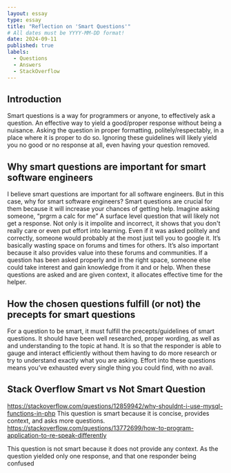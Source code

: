 ```yaml
---
layout: essay
type: essay
title: "Reflection on 'Smart Questions'"
# All dates must be YYYY-MM-DD format!
date: 2024-09-11
published: true
labels:
  - Questions
  - Answers
  - StackOverflow
---
```


## Introduction
Smart questions is a way for programmers or anyone, to effectively ask a question. An effective way to yield a good/proper response without being a nuisance. Asking the question in proper formatting, politely/respectably, in a place where it is proper to do so. Ignoring these guidelines will likely yield you no good or no response at all, even having your question removed.

## Why smart questions are important for smart software engineers
I believe smart questions are important for all software engineers. But in this case, why for smart software engineers? Smart questions are crucial for them because it will increase your chances of getting help. Imagine asking someone, “prgrm a calc for me” A surface level question that will likely not get a response. Not only is it impolite and incorrect, it shows that you don't really care or even put effort into learning. Even if it was asked politely and correctly, someone would probably at the most just tell you to google it. It’s basically wasting space on forums and times for others. It’s also important because it also provides value into these forums and communities. If a question has been asked properly and in the right space, someone else could take interest and gain knowledge from it and or help. When these questions are asked and are given context, it allocates effective time for the helper.

## How the chosen questions fulfill (or not) the precepts for smart questions
For a question to be smart, it must fulfill the precepts/guidelines of smart questions. It should have been well researched, proper wording, as well as and understanding to the topic at hand. It is so that the responder is able to gauge and interact efficiently without them having to do more research or try to understand exactly what you are asking. Effort into these questions means you’ve exhausted every single thing you could find, with no avail. 


## Stack Overflow Smart vs Not Smart Question
https://stackoverflow.com/questions/12859942/why-shouldnt-i-use-mysql-functions-in-php
This question is smart because it is concise, provides context, and asks more questions.
https://stackoverflow.com/questions/13772699/how-to-program-application-to-re-speak-differently

This question is not smart because it does not provide any context. As the question yielded only one response, and that one responder being confused
